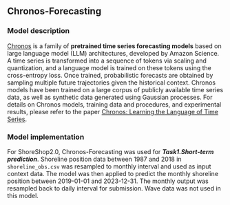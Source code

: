 ## Chronos-Forecasting
### Model description
[Chronos](https://github.com/amazon-science/chronos-forecasting) is a family of **pretrained time series forecasting models** based on large language model (LLM) architectures, developed by Amazon Science. 
A time series is transformed into a sequence of tokens via scaling and quantization, and a language model is trained on these tokens using the cross-entropy loss. 
Once trained, probabilistic forecasts are obtained by sampling multiple future trajectories given the historical context. 
Chronos models have been trained on a large corpus of publicly available time series data, as well as synthetic data generated using Gaussian processes.
For details on Chronos models, training data and procedures, and experimental results, please refer to the paper [Chronos: Learning the Language of Time Series](https://arxiv.org/abs/2403.07815).
### Model implementation
For ShoreShop2.0, Chronos-Forecasting was used for ***Task1.Short-term prediction***. Shoreline position data between 1987 and 2018 in `shoreline_obs.csv` was resampled to monthly interval and used as input context data.
The model was then applied to predict the monthly shoreline position between 2019-01-01 and 2023-12-31. The monthly output was resampled back to daily interval for submission. Wave data was not used in this model.

